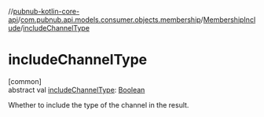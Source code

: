 //[pubnub-kotlin-core-api](../../../index.md)/[com.pubnub.api.models.consumer.objects.membership](../index.md)/[MembershipInclude](index.md)/[includeChannelType](include-channel-type.md)

# includeChannelType

[common]\
abstract val [includeChannelType](include-channel-type.md): [Boolean](https://kotlinlang.org/api/core/kotlin-stdlib/kotlin/-boolean/index.html)

Whether to include the type of the channel in the result.
